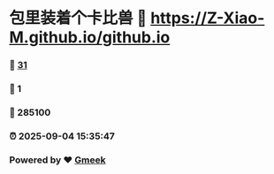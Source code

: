 # 包里装着个卡比兽 :link: https://Z-Xiao-M.github.io/github.io 
### :page_facing_up: [31](https://Z-Xiao-M.github.io/github.io/tag.html) 
### :speech_balloon: 1 
### :hibiscus: 285100 
### :alarm_clock: 2025-09-04 15:35:47 
### Powered by :heart: [Gmeek](https://github.com/Meekdai/Gmeek)
